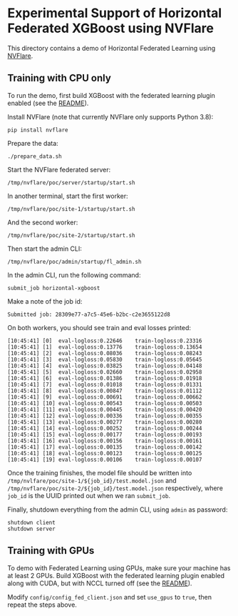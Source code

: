 # Experimental Support of Horizontal Federated XGBoost using NVFlare

This directory contains a demo of Horizontal Federated Learning using
[NVFlare](https://nvidia.github.io/NVFlare/).

## Training with CPU only

To run the demo, first build XGBoost with the federated learning plugin enabled (see the
[README](../../../plugin/federated/README.md)).

Install NVFlare (note that currently NVFlare only supports Python 3.8):
```shell
pip install nvflare
```

Prepare the data:
```shell
./prepare_data.sh
```

Start the NVFlare federated server:
```shell
/tmp/nvflare/poc/server/startup/start.sh
```

In another terminal, start the first worker:
```shell
/tmp/nvflare/poc/site-1/startup/start.sh
```

And the second worker:
```shell
/tmp/nvflare/poc/site-2/startup/start.sh
```

Then start the admin CLI:
```shell
/tmp/nvflare/poc/admin/startup/fl_admin.sh
```

In the admin CLI, run the following command:
```shell
submit_job horizontal-xgboost
```

Make a note of the job id:
```console
Submitted job: 28309e77-a7c5-45e6-b2bc-c2e3655122d8
```

On both workers, you should see train and eval losses printed:
```console
[10:45:41] [0]	eval-logloss:0.22646	train-logloss:0.23316
[10:45:41] [1]	eval-logloss:0.13776	train-logloss:0.13654
[10:45:41] [2]	eval-logloss:0.08036	train-logloss:0.08243
[10:45:41] [3]	eval-logloss:0.05830	train-logloss:0.05645
[10:45:41] [4]	eval-logloss:0.03825	train-logloss:0.04148
[10:45:41] [5]	eval-logloss:0.02660	train-logloss:0.02958
[10:45:41] [6]	eval-logloss:0.01386	train-logloss:0.01918
[10:45:41] [7]	eval-logloss:0.01018	train-logloss:0.01331
[10:45:41] [8]	eval-logloss:0.00847	train-logloss:0.01112
[10:45:41] [9]	eval-logloss:0.00691	train-logloss:0.00662
[10:45:41] [10]	eval-logloss:0.00543	train-logloss:0.00503
[10:45:41] [11]	eval-logloss:0.00445	train-logloss:0.00420
[10:45:41] [12]	eval-logloss:0.00336	train-logloss:0.00355
[10:45:41] [13]	eval-logloss:0.00277	train-logloss:0.00280
[10:45:41] [14]	eval-logloss:0.00252	train-logloss:0.00244
[10:45:41] [15]	eval-logloss:0.00177	train-logloss:0.00193
[10:45:41] [16]	eval-logloss:0.00156	train-logloss:0.00161
[10:45:41] [17]	eval-logloss:0.00135	train-logloss:0.00142
[10:45:41] [18]	eval-logloss:0.00123	train-logloss:0.00125
[10:45:41] [19]	eval-logloss:0.00106	train-logloss:0.00107
```

Once the training finishes, the model file should be written into
`/tmp/nvlfare/poc/site-1/${job_id}/test.model.json` and `/tmp/nvflare/poc/site-2/${job_id}/test.model.json`
respectively, where `job_id` is the UUID printed out when we ran `submit_job`.

Finally, shutdown everything from the admin CLI, using `admin` as password:
```shell
shutdown client
shutdown server
```

## Training with GPUs

To demo with Federated Learning using GPUs, make sure your machine has at least 2 GPUs.
Build XGBoost with the federated learning plugin enabled along with CUDA, but with NCCL
turned off (see the [README](../../plugin/federated/README.md)).

Modify `config/config_fed_client.json` and set `use_gpus` to `true`, then repeat the steps
above.
